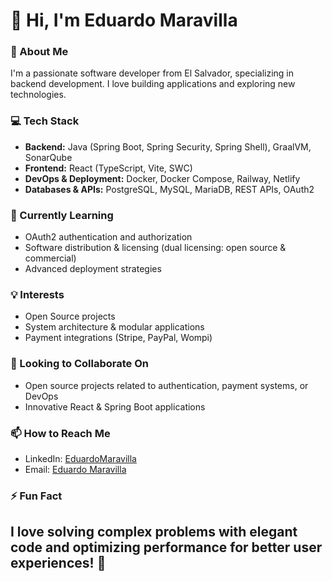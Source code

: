 # 👋 Hi, I'm Eduardo Maravilla  

### 🚀 About Me  
I'm a passionate software developer from El Salvador, specializing in backend development. I love building applications and exploring new technologies.  

### 💻 Tech Stack  
- **Backend:** Java (Spring Boot, Spring Security, Spring Shell), GraalVM, SonarQube
- **Frontend:** React (TypeScript, Vite, SWC)  
- **DevOps & Deployment:** Docker, Docker Compose, Railway, Netlify  
- **Databases & APIs:** PostgreSQL, MySQL, MariaDB, REST APIs, OAuth2  

### 🌱 Currently Learning  
- OAuth2 authentication and authorization  
- Software distribution & licensing (dual licensing: open source & commercial)  
- Advanced deployment strategies  

### 💡 Interests  
- Open Source projects  
- System architecture & modular applications  
- Payment integrations (Stripe, PayPal, Wompi)  

### 🤝 Looking to Collaborate On  
- Open source projects related to authentication, payment systems, or DevOps  
- Innovative React & Spring Boot applications  

### 📫 How to Reach Me
- LinkedIn: [EduardoMaravilla](https://www.linkedin.com/in/eduardomaravillag/)
- Email: [Eduardo Maravilla](mailto:eduardomaravillag@gmail.com)  

### ⚡ Fun Fact  
I love solving complex problems with elegant code and optimizing performance for better user experiences! 🚀  
---
